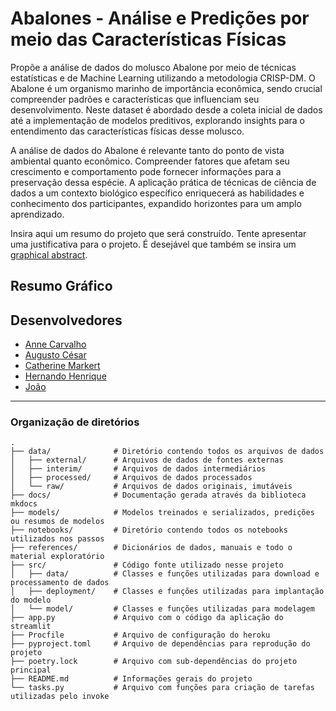 # Abalones - Análise e Predições por meio das Características Físicas

Propõe a análise de dados do molusco Abalone por meio de técnicas estatísticas e de Machine Learning utilizando a metodologia CRISP-DM. O Abalone é um organismo marinho de importância econômica, sendo crucial compreender padrões e características que influenciam seu desenvolvimento. Neste dataset é abordado desde a coleta inicial de dados até a implementação de modelos preditivos, explorando insights para o entendimento das características físicas desse molusco.

A análise de dados do Abalone é relevante tanto do ponto de vista ambiental quanto econômico. Compreender fatores que afetam seu crescimento e comportamento pode fornecer informações para a preservação dessa espécie. A aplicação prática de técnicas de ciência de dados a um contexto biológico específico enriquecerá as habilidades e conhecimento dos participantes, expandido horizontes para um amplo aprendizado.

Insira aqui um resumo do projeto que será construído. Tente apresentar uma justificativa para o projeto. É desejável que também se insira um [graphical abstract](https://www.elsevier.com/authors/tools-and-resources/visual-abstract).

## Resumo Gráfico

    

## Desenvolvedores

 - [Anne Carvalho](github.com/annecarv)
 - [Augusto César](github.com/augustces)
 - [Catherine Markert](github.com/cathmarkert)
 - [Hernando Henrique](github.com/hernandohas)
 - [João](url-do-github-do-desenvolvedor-#5)

---

### Organização de diretórios


```
.
├── data/              # Diretório contendo todos os arquivos de dados
│   ├── external/      # Arquivos de dados de fontes externas
│   ├── interim/       # Arquivos de dados intermediários
│   ├── processed/     # Arquivos de dados processados
│   └── raw/           # Arquivos de dados originais, imutáveis
├── docs/              # Documentação gerada através da biblioteca mkdocs
├── models/            # Modelos treinados e serializados, predições ou resumos de modelos
├── notebooks/         # Diretório contendo todos os notebooks utilizados nos passos
├── references/        # Dicionários de dados, manuais e todo o material exploratório
├── src/               # Código fonte utilizado nesse projeto
│   ├── data/          # Classes e funções utilizadas para download e processamento de dados
│   ├── deployment/    # Classes e funções utilizadas para implantação do modelo
│   └── model/         # Classes e funções utilizadas para modelagem
├── app.py             # Arquivo com o código da aplicação do streamlit
├── Procfile           # Arquivo de configuração do heroku
├── pyproject.toml     # Arquivo de dependências para reprodução do projeto
├── poetry.lock        # Arquivo com sub-dependências do projeto principal
├── README.md          # Informações gerais do projeto
└── tasks.py           # Arquivo com funções para criação de tarefas utilizadas pelo invoke

```
